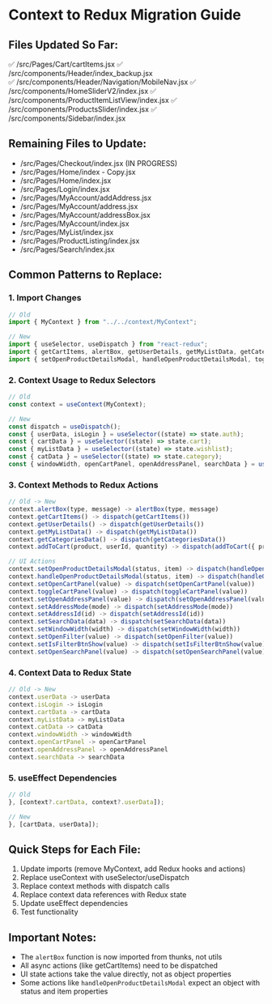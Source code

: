 # Context to Redux Migration Guide

## Files Updated So Far:
✅ /src/Pages/Cart/cartItems.jsx
✅ /src/components/Header/index_backup.jsx  
✅ /src/components/Header/Navigation/MobileNav.jsx
✅ /src/components/HomeSliderV2/index.jsx
✅ /src/components/ProductItemListView/index.jsx
✅ /src/components/ProductsSlider/index.jsx
✅ /src/components/Sidebar/index.jsx

## Remaining Files to Update:
- /src/Pages/Checkout/index.jsx (IN PROGRESS)
- /src/Pages/Home/index - Copy.jsx
- /src/Pages/Home/index.jsx
- /src/Pages/Login/index.jsx
- /src/Pages/MyAccount/addAddress.jsx
- /src/Pages/MyAccount/address.jsx
- /src/Pages/MyAccount/addressBox.jsx
- /src/Pages/MyAccount/index.jsx
- /src/Pages/MyList/index.jsx
- /src/Pages/ProductListing/index.jsx
- /src/Pages/Search/index.jsx

## Common Patterns to Replace:

### 1. Import Changes
```jsx
// Old
import { MyContext } from "../../context/MyContext";

// New
import { useSelector, useDispatch } from "react-redux";
import { getCartItems, alertBox, getUserDetails, getMyListData, getCategoriesData } from "../../store/thunks";
import { setOpenProductDetailsModal, handleOpenProductDetailsModal, toggleCartPanel, setOpenAddressPanel, setAddressMode, setAddressId, setSearchData, setWindowWidth, setOpenFilter, setIsFilterBtnShow, setOpenSearchPanel } from "../../store/slices/uiSlice";
```

### 2. Context Usage to Redux Selectors
```jsx
// Old
const context = useContext(MyContext);

// New
const dispatch = useDispatch();
const { userData, isLogin } = useSelector((state) => state.auth);
const { cartData } = useSelector((state) => state.cart);
const { myListData } = useSelector((state) => state.wishlist);
const { catData } = useSelector((state) => state.category);
const { windowWidth, openCartPanel, openAddressPanel, searchData } = useSelector((state) => state.ui);
```

### 3. Context Methods to Redux Actions
```jsx
// Old -> New
context.alertBox(type, message) -> alertBox(type, message)
context.getCartItems() -> dispatch(getCartItems())
context.getUserDetails() -> dispatch(getUserDetails())
context.getMyListData() -> dispatch(getMyListData())
context.getCategoriesData() -> dispatch(getCategoriesData())
context.addToCart(product, userId, quantity) -> dispatch(addToCart({ product, userId, quantity }))

// UI Actions
context.setOpenProductDetailsModal(status, item) -> dispatch(handleOpenProductDetailsModal({ status, item }))
context.handleOpenProductDetailsModal(status, item) -> dispatch(handleOpenProductDetailsModal({ status, item }))
context.setOpenCartPanel(value) -> dispatch(setOpenCartPanel(value))
context.toggleCartPanel(value) -> dispatch(toggleCartPanel(value))
context.setOpenAddressPanel(value) -> dispatch(setOpenAddressPanel(value))
context.setAddressMode(mode) -> dispatch(setAddressMode(mode))
context.setAddressId(id) -> dispatch(setAddressId(id))
context.setSearchData(data) -> dispatch(setSearchData(data))
context.setWindowWidth(width) -> dispatch(setWindowWidth(width))
context.setOpenFilter(value) -> dispatch(setOpenFilter(value))
context.setIsFilterBtnShow(value) -> dispatch(setIsFilterBtnShow(value))
context.setOpenSearchPanel(value) -> dispatch(setOpenSearchPanel(value))
```

### 4. Context Data to Redux State
```jsx
// Old -> New
context.userData -> userData
context.isLogin -> isLogin  
context.cartData -> cartData
context.myListData -> myListData
context.catData -> catData
context.windowWidth -> windowWidth
context.openCartPanel -> openCartPanel
context.openAddressPanel -> openAddressPanel
context.searchData -> searchData
```

### 5. useEffect Dependencies
```jsx
// Old
}, [context?.cartData, context?.userData]);

// New  
}, [cartData, userData]);
```

## Quick Steps for Each File:
1. Update imports (remove MyContext, add Redux hooks and actions)
2. Replace useContext with useSelector/useDispatch
3. Replace context methods with dispatch calls
4. Replace context data references with Redux state
5. Update useEffect dependencies
6. Test functionality

## Important Notes:
- The `alertBox` function is now imported from thunks, not utils
- All async actions (like getCartItems) need to be dispatched
- UI state actions take the value directly, not as object properties
- Some actions like `handleOpenProductDetailsModal` expect an object with status and item properties